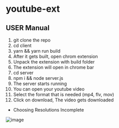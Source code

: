 # youtube-ext

## USER Manual

1. git clone the repo
2. cd client
3. yarn && yarn run build
4. After it gets built, open chrom extension
5. Unpack the extension with build folder
6. The extension will open in chrome bar
7. cd server
8. npm i && node server.js
9. The server starts running
10. You can open your youtube video
11. Select the format that is needed (mp4, flv, mov)
12. Click on download, The video gets downloaded

- Choosing Resolutions Incomplete

![image](https://user-images.githubusercontent.com/86460476/221782286-e0c1e585-5839-4839-95a6-3c9c0aa9ada1.png)
